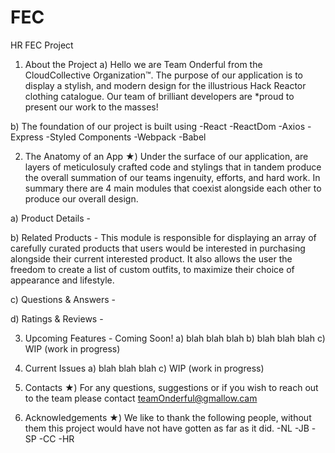 # FEC
HR FEC Project

1) About the Project
  a) Hello we are Team Onderful from the CloudCollective Organization™. The      purpose of our application is to display a stylish, and modern design for the illustrious Hack Reactor clothing catalogue. Our team of brilliant developers are *proud to present our work to the masses!

  b) The foundation of our project is built using
     -React
     -ReactDom
     -Axios
     -Express
     -Styled Components
     -Webpack
     -Babel

2) The Anatomy of an App
  ★) Under the surface of our application, are layers of meticulosuly crafted code and stylings that in tandem produce the overall summation of our teams ingenuity, efforts, and hard work. In summary there are 4 main modules that coexist alongside each other to produce our overall design.

  a) Product Details -

  b) Related Products - This module is responsible for displaying an array of carefully curated products that users would be interested in purchasing alongside their current interested product. It also allows the user the freedom to create a list of custom outfits, to maximize their choice of appearance and lifestyle.

  c) Questions & Answers -

  d) Ratings & Reviews -

3) Upcoming Features - Coming Soon!
  a) blah blah blah
  b) blah blah blah
  c) WIP (work in progress)

4) Current Issues
  a) blah blah blah
  c) WIP (work in progress)

5) Contacts
  ★) For any questions, suggestions or if you wish to reach out to the team please contact teamOnderful@gmallow.cam

6) Acknowledgements
  ★) We like to thank the following people, without them this project would have not have gotten as far as it did.
  -NL
  -JB
  -SP
  -CC
  -HR